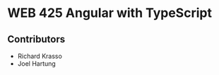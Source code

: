 <h1>WEB 425 Angular with TypeScript</h1>
<h2>Contributors</h2>
<ul>
    <li>Richard Krasso</li>
    <li>Joel Hartung</li>
</ul>